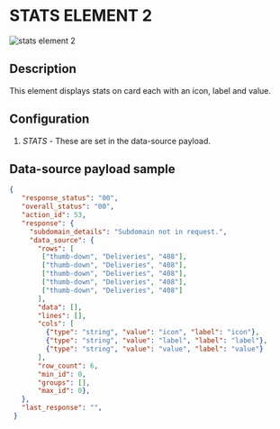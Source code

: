 # STATS ELEMENT 2

![stats element 2](https://i.postimg.cc/j2r9KhZQ/stats-element2.png)

## Description

This element displays stats on card each with an icon, label and value.

## Configuration

1. *STATS* - These are set in the data-source payload.

## Data-source payload sample

``` json
{
   "response_status": "00",
   "overall_status": "00",
   "action_id": 53,
   "response": {
     "subdomain_details": "Subdomain not in request.",
     "data_source": {
       "rows": [
        ["thumb-down", "Deliveries", "408"],
        ["thumb-down", "Deliveries", "408"],
        ["thumb-down", "Deliveries", "408"],
        ["thumb-down", "Deliveries", "408"],
        ["thumb-down", "Deliveries", "408"]
       ],
       "data": [],
       "lines": [],
       "cols": [
         {"type": "string", "value": "icon", "label": "icon"},
         {"type": "string", "value": "label", "label": "label"},
         {"type": "string", "value": "value", "label": "value"}
       ],
       "row_count": 6,
       "min_id": 0,
       "groups": [],
       "max_id": 0},
   },
   "last_response": "",
 }
```
